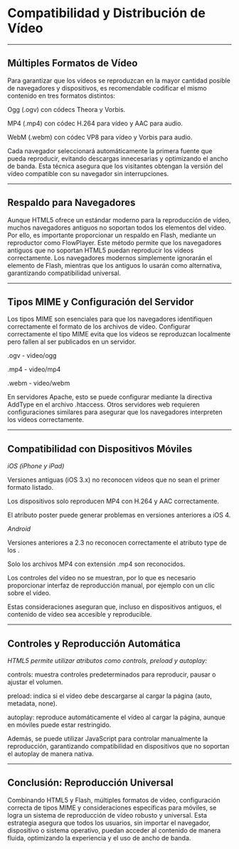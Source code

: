 # Compatibilidad y Distribución de Vídeo

---

## Múltiples Formatos de Vídeo

Para garantizar que los vídeos se reproduzcan en la mayor cantidad posible de navegadores y dispositivos, es recomendable codificar el mismo contenido en tres formatos distintos:

Ogg (.ogv) con códecs Theora y Vorbis.

MP4 (.mp4) con códec H.264 para vídeo y AAC para audio.

WebM (.webm) con códec VP8 para vídeo y Vorbis para audio.

Cada navegador seleccionará automáticamente la primera fuente que pueda reproducir, evitando descargas innecesarias y optimizando el ancho de banda. Esta técnica asegura que los visitantes obtengan la versión del vídeo compatible con su navegador sin interrupciones.

---

## Respaldo para Navegadores

Aunque HTML5 ofrece un estándar moderno para la reproducción de vídeo, muchos navegadores antiguos no soportan todos los elementos del video. Por ello, es importante proporcionar un respaldo en Flash, mediante un reproductor como FlowPlayer.
Este método permite que los navegadores antiguos que no soportan HTML5 puedan reproducir los vídeos correctamente. Los navegadores modernos simplemente ignorarán el elemento de Flash, mientras que los antiguos lo usarán como alternativa, garantizando compatibilidad universal.

---

## Tipos MIME y Configuración del Servidor

Los tipos MIME son esenciales para que los navegadores identifiquen correctamente el formato de los archivos de vídeo. Configurar correctamente el tipo MIME evita que los vídeos se reproduzcan localmente pero fallen al ser publicados en un servidor.

.ogv - video/ogg

.mp4 - video/mp4

.webm - video/webm

En servidores Apache, esto se puede configurar mediante la directiva AddType en el archivo .htaccess. Otros servidores web requieren configuraciones similares para asegurar que los navegadores interpreten los vídeos correctamente.

---

## Compatibilidad con Dispositivos Móviles

*iOS (iPhone y iPad)*

Versiones antiguas (iOS 3.x) no reconocen vídeos que no sean el primer formato listado.

Los dispositivos solo reproducen MP4 con H.264 y AAC correctamente.

El atributo poster puede generar problemas en versiones anteriores a iOS 4.

*Android*

Versiones anteriores a 2.3 no reconocen correctamente el atributo type de los <source>.

Solo los archivos MP4 con extensión .mp4 son reconocidos.

Los controles del vídeo no se muestran, por lo que es necesario proporcionar interfaz de reproducción manual, por ejemplo con un clic sobre el vídeo.

Estas consideraciones aseguran que, incluso en dispositivos antiguos, el contenido de vídeo sea accesible y reproducible.

---

## Controles y Reproducción Automática

*HTML5 permite utilizar atributos como controls, preload y autoplay:*

controls: muestra controles predeterminados para reproducir, pausar o ajustar el volumen.

preload: indica si el vídeo debe descargarse al cargar la página (auto, metadata, none).

autoplay: reproduce automáticamente el vídeo al cargar la página, aunque en móviles puede estar restringido.

Además, se puede utilizar JavaScript para controlar manualmente la reproducción, garantizando compatibilidad en dispositivos que no soportan el autoplay de manera nativa.

---

## Conclusión: Reproducción Universal

Combinando HTML5 y Flash, múltiples formatos de vídeo, configuración correcta de tipos MIME y consideraciones específicas para móviles, se logra un sistema de reproducción de vídeo robusto y universal. Esta estrategia asegura que todos los usuarios, sin importar el navegador, dispositivo o sistema operativo, puedan acceder al contenido de manera fluida, optimizando la experiencia y el uso de ancho de banda.
